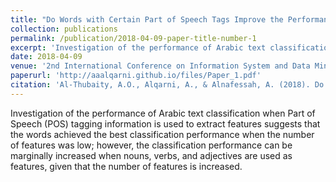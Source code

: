 ```yaml
---
title: "Do Words with Certain Part of Speech Tags Improve the Performance of Arabic Text Classification?"
collection: publications
permalink: /publication/2018-04-09-paper-title-number-1
excerpt: 'Investigation of the performance of Arabic text classification when Part of Speech (POS) tagging information is used to extract features suggests that the words achieved the best classification performance '
date: 2018-04-09
venue: '2nd International Conference on Information System and Data Mining (ICISDM ’18)'
paperurl: 'http://aaalqarni.github.io/files/Paper_1.pdf'
citation: 'Al-Thubaity, A.O., Alqarni, A., & Alnafessah, A. (2018). Do Words with Certain Part of Speech Tags Improve the Performance of Arabic Text Classification? International Conference on Information System and Data Mining..'
---
```


Investigation of the performance of Arabic text classification when Part of Speech (POS) tagging information is used to extract features suggests that the words achieved the best classification performance when the number of features was low; however, the classification performance can be marginally increased when nouns, verbs, and adjectives are used as features, given that the number of features is increased.

